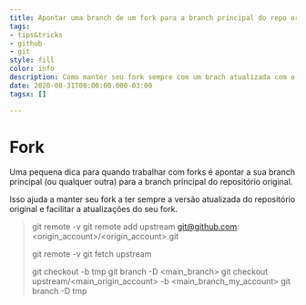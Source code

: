 ```yaml
---
title: Apontar uma branch de um fork para a branch principal do repo original
tags:
- tips&tricks
- github
- git
style: fill
color: info
description: Como manter seu fork sempre com um brach atualizada com o repo original.
date: 2020-08-31T00:00:00.000-03:00
tagsx: []

---
```

# Fork

Uma pequena dica para quando trabalhar com forks é apontar a sua branch principal (ou qualquer outra) para a branch principal do repositório original.

Isso ajuda a manter seu fork a ter sempre a versão atualizada do repositório original e facilitar a atualizações do seu fork.

> git remote -v
> git remote add upstream git@github.com:<origin_account>/<origin_account>.git
>
> git remote -v git fetch upstream
>
> git checkout -b tmp
> git branch -D <main_branch>
> git checkout upstream/<main_origin_account> -b <main_branch_my_account>
> git branch -D tmp